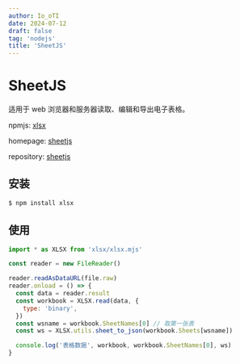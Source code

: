 ```yaml
---
author: Io_oTI
date: 2024-07-12
draft: false
tag: 'nodejs'
title: 'SheetJS'
---
```


# SheetJS

适用于 web 浏览器和服务器读取、编辑和导出电子表格。

npmjs: [xlsx](https://www.npmjs.com/package/xlsx)

homepage: [sheetjs](https://sheetjs.com/)

repository: [sheetjs](https://github.com/SheetJS/sheetjs)

## 安装

```bash
$ npm install xlsx
```

## 使用

```javascript
import * as XLSX from 'xlsx/xlsx.mjs'

const reader = new FileReader()

reader.readAsDataURL(file.raw)
reader.onload = () => {
  const data = reader.result
  const workbook = XLSX.read(data, {
    type: 'binary',
  })
  const wsname = workbook.SheetNames[0] // 取第一张表
  const ws = XLSX.utils.sheet_to_json(workbook.Sheets[wsname])

  console.log('表格数据', workbook, workbook.SheetNames[0], ws)
}
```
